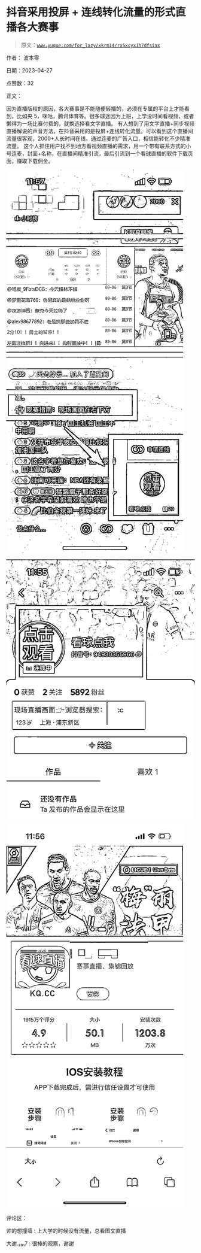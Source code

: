# 抖音采用投屏 + 连线转化流量的形式直播各大赛事

> 原文：[`www.yuque.com/for_lazy/xkrm14/rx5xcyx1h7dfsiax`](https://www.yuque.com/for_lazy/xkrm14/rx5xcyx1h7dfsiax)

作者： 波本零

日期：2023-04-27

点赞数：32

正文：

因为直播版权的原因，各大赛事是不能随便转播的，必须在专属的平台上才能看到，比如央 5，咪咕，腾讯体育等。很多球迷因为上班，上学没时间看视频，或者懒得为一场比赛付费的，就换选择看文字直播。 有人想到了用文字直播+同步视频直播解说的声音方法，在抖音采用的是投屏+连线转化流量。可以看到这个直播间流量很客观，2000+人长时间在线。通过连麦的广告入口，相信能转化不少精准流量。 这个人抓住用户找不到地方看视频直播的需求，用一个带有联系方式的小号连麦，封面+名称，在直播间精准引流，最后引流到一个看球直播的软件下载页面，赚取下载佣金。

![](img/be9b69dc74129b968a021e96ee86257c.png)

![](img/f1c560a913284dbbdf9338599cea5d69.png)

![](img/28bbf87d8de5138f969ac5589a4121d9.png)

评论区：

帅的想撞墙 : 上大学的时候没有流量，总看图文直播

大谢.₂₀₁7 : 很棒的观察，谢谢

